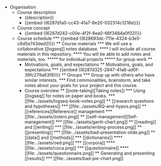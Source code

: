 - Organisation
	- Course description
		- ((description))
		- {{embed ((6287d1a0-cc43-41a7-8e20-032314c1218e))}}
	- Course concept
		- {{embed ((6287d242-c00e-4f2f-8ea0-66f3484a0f02))}}
	- Course schedule
	  *** {{embed ((628693dc-711e-4324-b3e5-c8d5e743ded2))}}
	  ** Course materials
	  *** We will use a collaborative [[logseq]] notes database.
	  **** I will include all course materials in this repository.
	  **** You will be able to add notes and materials, too.
	  ***** for individual projects
	  ***** for group work
	  **
	  * Motivations, goals, and expectations
	  ** Motivations, goals, and expectations
	  *** {{embed ((6287d325-2847-41a8-ad0f-39fc279a63f9))}}
	  ** Groups
	  *** Group up with others who have similar interests.
	  *** Find commonalities, brainstorm, and take notes about your goals for your project and this course.
	  * Course overview
	  ** [[note-taking][Taking notes]]
	  *** Using [[logseq]] for notes on paper and books.
	  *** [[file:../assets/logseq-book-notes.png]]
	  ** [[research questions and hypotheses]]
	  *** [[file:../assets/RQ-and-hypos.png]]
	  ** [[references][Reference]] management
	  *** [[file:../assets/zotero.png]]
	  ** [[self-management][Self-management]]
	  *** [[file:../assets/gantt-chart.png]]
	  ** [[reading]] and [[writing]] 
	  *** [[file:../assets/writing-process.png]]
	  ** [[presenting]] 
	  *** [[file:../assets/bad-presentation-slide.png]]
	  ** [[data]] and [[methods]]
	  *** [[dictionaries]] 
	  **** [[file:../assets/oed.png]]
	  *** [[corpora]]
	  **** [[file:../assets/coca.png]]
	  *** [[questionnaire]] 
	  **** [[file:../assets/questionnaire.png]]
	  ** Generating and presenting [[results]]
	  *** [[file:../assets/bad-pie-chart.png]]